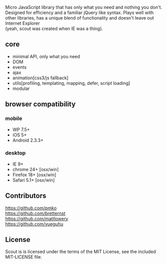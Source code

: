 Micro JavaScript library that has only what you need and nothing you don't.  Designed for efficiency and a familiar jQuery like syntax.  Plays well with other libraries, has a unique blend of functionality and doesn't leave out Internet Explorer  
(yeah, scout was created when IE was a thing).

## core
* minimal API, only what you need
* DOM
* events
* ajax
* animation[css3/js fallback]
* utils[profiling, templating, mapping, defer, script loading]
* modular

## browser compatibility
### mobile
* WP 7.5+
* iOS 5+
* Android 2.3.3+

### desktop
* IE 9+
* chrome 24+ [osx/win]
* Firefox 18+ [osx/win]
* Safari 5.1+ [osx/win]

## Contributors
https://github.com/pmko  
https://github.com/bretternst  
https://github.com/mattlowery  
https://github.com/yueguhu

## License
Scout is is licensed under the terms of the MIT License, see the included MIT-LICENSE file.
